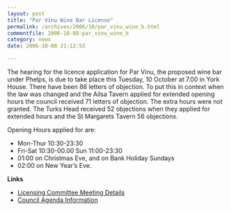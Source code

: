 ```yaml
---
layout: post
title: "Par Vinu Wine Bar License"
permalink: /archives/2006/10/par_vinu_wine_b.html
commentfile: 2006-10-08-par_vinu_wine_b
category: news
date: 2006-10-08 21:12:53

---
```


The hearing for the licence application for Par Vinu, the proposed wine bar under Phelps, is due to take place this Tuesday, 10 October at 7.00 in York House. There have been 88 letters of objection. To put this in context when the law was changed and the Ailsa Tavern applied for extended opening hours the council received 71 letters of objection. The extra hours were not granted. The Turks Head received 52 objections when they applied for extended hours and the St Margarets Tavern 56 objections.

Opening Hours applied for are:

-   Mon-Thur 10:30-23:30
-   Fri-Sat 10:30-00.00 Sun 11:00-23:30
-   01:00 on Christmas Eve, and on Bank Holiday Sundays
-   02:00 on New Year’s Eve.

**Links**

-   [Licensing Committee Meeting Details](http://www.richmond.gov.uk/home/council_government_and_democracy/democratic_processes_and_events/calendar_of_meetings.htm?mgl=ieListDocuments.asp&CId=232&MId=1649)
-   [Council Agenda Information](http://cabnet.richmond.gov.uk/mgConvert2PDF.asp?ID=11826)
